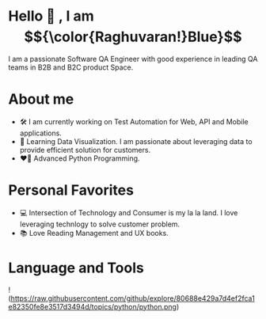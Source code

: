 # Hello 👋 , I am $${\color{Raghuvaran!}Blue}$$

I am a passionate Software QA Engineer with good experience in leading QA teams in B2B and B2C product Space. 

# About me

* 🛠️ I am currently working on Test Automation for Web, API and Mobile applications.
* 🚀 Learning Data Visualization. I am passionate about leveraging data to provide efficient solution for customers. 
* ❤️‍🔥 Advanced Python Programming.

# Personal Favorites

* 💻 Intersection of Technology and Consumer is my la la land. I love leveraging technlogy to solve customer problem.
* 📚 Love Reading Management and UX books.

# Language and Tools
!(https://raw.githubusercontent.com/github/explore/80688e429a7d4ef2fca1e82350fe8e3517d3494d/topics/python/python.png)




